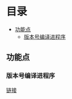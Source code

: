# 目录
* [功能点](#功能点)
  * [版本号编译进程序](#版本号编译进程序)

## 功能点
### 版本号编译进程序
[链接](http://blog.csdn.net/xiaobaitu389/article/details/75215628)
